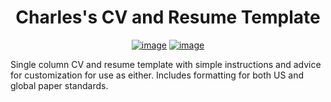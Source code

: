 <div align="center">

# Charles's CV and Resume Template
[![image](https://img.shields.io/badge/Author-Charles%20Rambo-orange)](https://github.com/fizixmastr) [![image](https://img.shields.io/badge/-LinkedIn-grey?style=flat&logo=linkedin&labelColor=blue)](https://fi.linkedin.com/in/charles-rambo?trk=profile-badge)
</div>

Single column CV and resume template with simple instructions and advice for customization for use as either. Includes formatting for both US and global paper standards.

